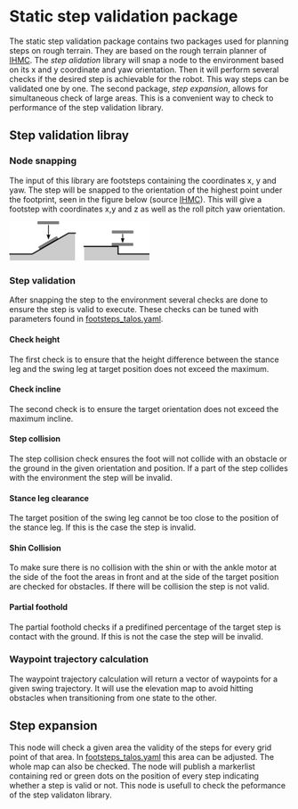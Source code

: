 # Static step validation package

The static step validation package contains two packages used for planning steps on rough terrain. They are based on the rough terrain planner of [IHMC](https://arxiv.org/abs/1907.08673). The *step alidation* library will snap a node to the environment based on its x and y coordinate and yaw orientation. Then it will perform several checks if the desired step is achievable for the robot. This way steps can be validated one by one. The second package, *step expansion*, allows for simultaneous check of large areas. This is a convenient way to check to performance of the step validation library.

## Step validation libray

### Node snapping

The input of this library are footsteps containing the coordinates x, y and yaw. The step will be snapped to the orientation of the highest point under the footprint, seen in the figure below (source [IHMC](https://arxiv.org/abs/1907.08673)). This will give a footstep with coordinates x,y and z as well as the roll pitch yaw orientation.

<img src="/images/node_snapping.png" width="50%">

### Step validation

After snapping the step to the environment several checks are done to ensure the step is valid to execute. These checks can be tuned with parameters found in [footsteps_talos.yaml](./config/footstep_talos.yaml).

#### Check height

The first check is to ensure that the height difference between the stance leg and the swing leg at target position does not exceed the maximum.

#### Check incline
The second check is to ensure the target orientation does not exceed the maximum incline.

#### Step collision

The step collision check ensures the foot will not collide with an obstacle or the ground in the given orientation and position. If a part of the step collides with the environment the step will be invalid.

#### Stance leg clearance

The target position of the swing leg cannot be too close to the position of the stance leg. If this is the case the step is invalid.

#### Shin Collision
To make sure there is no collision with the shin or with the ankle motor at the side of the foot the areas in front and at the side of the target position are checked for obstacles. If there will be collision the step is not valid.

#### Partial foothold

The partial foothold checks if a predifined percentage of the target step is contact with the ground. If this is not the case the step will be invalid.

### Waypoint trajectory calculation

The waypoint trajectory calculation will return a vector of waypoints for a given swing trajectory. It will use the elevation map to avoid hitting obstacles when transitioning from one state to the other.


## Step expansion


This node will check a given area the validity of the steps for every grid point of that area. In [footsteps_talos.yaml](./config/footstep_talos.yaml) this area can be adjusted. The whole map can also be checked. The node will publish a markerlist containing red or green dots on the position of every step indicating whether a step is valid or not. This node is usefull to check the peformance of the step validaton library.
